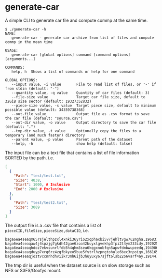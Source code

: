 # generate-car
A simple CLI to generate car file and compute commp at the same time.

```shell
$ ./generate-car -h
NAME:
   generate-car - generate car archive from list of files and compute commp in the mean time

USAGE:
   generate-car [global options] command [command options] [arguments...]

COMMANDS:
   help, h  Shows a list of commands or help for one command

GLOBAL OPTIONS:
   --input value, -i value       File to read list of files, or '-' if from stdin (default: "-")
   --quantity value, -q value    Quantity of car files (default: 3)
   --file-size value             Target car file size, default to 32GiB size sector (default: 19327352832)
   --piece-size value, -s value  Target piece size, default to minimum possible value (default: 34359738368)
   --out-file value              Output file as .csv format to save the car file (default: "source.csv")
   --out-dir value, -o value     Output directory to save the car file (default: ".")
   --tmp-dir value, -t value     Optionally copy the files to a temporary (and much faster) directory
   --parent value, -p value      Parent path of the dataset
   --help, -h                    show help (default: false)
```

The input file can be a text file that contains a list of file information SORTED by the path. i.e.
```json
[
  {
    "Path": "test/test.txt",
    "Size": 4038,
    "Start": 1000, # Inclusive
    "End": 2000 # Exclusive
  },
  {
    "Path": "test/test2.txt",
    "Size": 3089
  }
]
```

The output file is a .csv file that contains a list of `pieceCID,fileSize,pieceSize,dataCID`, i.e.
```csv
baga6ea4seaqm65rsjelthpzxl4xnki36yrio2xqphaxbi5v7jehltvgw7u2mgha,19683716501,34359738368,bafybeifvajapn6oa5wbmsxlxeffueb3ozzcuqxwcgoyradtqdukvzjaczu
baga6ea4seaqaw4j4spzjg7gkdh42gae6zoa42buyxlgvekhp3fpi2t4ym233idy,19202597332,34359738368,bafybeih7mkv4u2tdygwhnhpwfijir6pe62x653iwq2s2nlqj5r25m35hoe
baga6ea4seaqhdoz7ekvsunrlfdb5h4qhm3seu6kqgxnobfqn5apwfdmbwupeedq,19490669522,34359738368,bafybeig5ziizy3vdwqwyf37duf2vnjqmjflxuttphz563h24w7i3zmr54q
baga6ea4seaqduyp7xrg6rz4zgfbkyeo5bue5fytrlhzpngtohule6bec3npoigy,16616572881,34359738368,bafybeic6p4gvophnyoeg7ukpfz6qcp5srwnv6ezad6qdwxt6uvsat5qr7i
baga6ea4seaqjoztvccnnhdhviikr3mh6ijb3huyuxy67sjft6lsb22o6varf4ay,19144736460,34359738368,bafybeihictzsyioyfq6yh3rqvbdn3rj7dd3rzhojjjz7yx32nq23qgt2wa
```

The tmp dir is useful when the dataset source is on slow storage such as NFS or S3FS/Goofys mount.